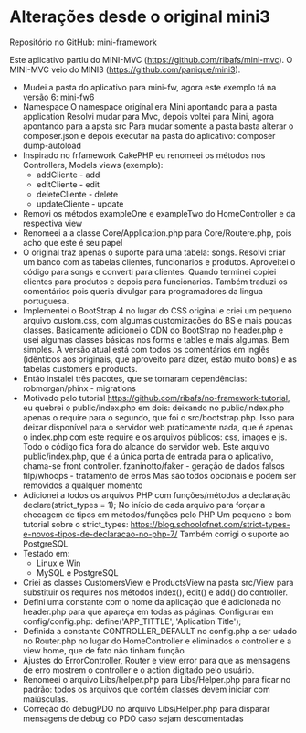 # Alterações desde o original mini3

Repositório no GitHub: mini-framework

Este aplicativo partiu do MINI-MVC (https://github.com/ribafs/mini-mvc). O MINI-MVC veio do MINI3 (https://github.com/panique/mini3).

- Mudei a pasta do aplicativo para mini-fw, agora este exemplo tá na versão 6: mini-fw6
- Namespace
	O namespace original era Mini apontando para a pasta application
	Resolvi mudar para Mvc, depois voltei para Mini, agora apontando para a apsta src
	Para mudar somente a pasta basta alterar o composer.json e depois executar na pasta do aplicativo:
	composer dump-autoload
- Inspirado no frfamework CakePHP eu renomeei os métodos nos Controllers, Models  views (exemplo):
    - addCliente - add
    - editCliente - edit
    - deleteCliente - delete
    - updateCliente - update
- Removi os métodos exampleOne e exampleTwo do HomeController e da respectiva view
- Renomeei a a classe Core/Application.php para Core/Routere.php, pois acho que este é seu papel
- O original traz apenas o suporte para uma tabela: songs. Resolvi criar um banco com as tabelas clientes, funcionarios e produtos. Aproveitei o código para songs e converti para clientes. Quando terminei copiei clientes para produtos e depois para funcionarios. Também traduzi os comentários pois queria divulgar para programadores da lingua portuguesa.
- Implementei o BootStrap 4 no lugar do CSS original e criei um pequeno arquivo custom.css, com algumas customizações do BS e mais poucas classes.
Basicamente adicionei o CDN do BootStrap no header.php e usei algumas classes básicas nos forms e tables e mais algumas. Bem simples.
A versão atual está com todos os comentários em inglês (idênticos aos originais, que aproveito para dizer, estão muito bons) e as tabelas customers e products.
- Então instalei três pacotes, que se tornaram dependências:
robmorgan/phinx - migrations
- Motivado pelo tutorial https://github.com/ribafs/no-framework-tutorial, eu quebrei o public/index.php em dois: deixando no public/index.php apenas o require para o segundo, que foi o src/bootstrap.php. Isso para deixar disponível para o servidor web praticamente nada, que é apenas o index.php com este require e os arquivos públicos: css, images e js. Todo o código fica fora do alcance do servidor web. Este arquivo public/index.php, que é a única porta de entrada para o aplicativo, chama-se front controller.
fzaninotto/faker - geração de dados falsos
filp/whoops - tratamento de erros
Mas são todos opcionais e podem ser removidos a qualquer momento
- Adicionei a todos os arquivos PHP com funções/métodos a declaração
declare(strict_types = 1);
No início de cada arquivo para forçar a checagem de tipos em métodos/funções pelo PHP
Um pequeno e bom tutorial sobre o strict_types: https://blog.schoolofnet.com/strict-types-e-novos-tipos-de-declaracao-no-php-7/
Também corrigi o suporte ao PostgreSQL
- Testado em:
	- Linux e Win
	- MySQL e PostgreSQL
- Criei as classes CustomersView e ProductsView na pasta src/View para substituir os requires nos métodos index(), edit() e add() do controller.
- Defini uma constante com o nome da aplicação que é adicionada no header.php para que apareça em todas as páginas. 
	Configurar em config/config.php:
define('APP_TITTLE', 'Aplication Title');
- Definida a constante CONTROLLER_DEFAULT no config.php a ser udado no Router.php no lugar do HomeController e eliminados o controller e a view home, que de fato não tinham função
- Ajustes do ErrorController, Router e view error para que as mensagens de erro mostrem o controller e o action digitado pelo usuário.
- Renomeei o arquivo Libs/helper.php para Libs/Helper.php para ficar no padrão: todos os arquivos que contém classes devem iniciar com maiúsculas.
- Correção do debugPDO no arquivo Libs\Helper.php para disparar mensagens de debug do PDO caso sejam descomentadas

